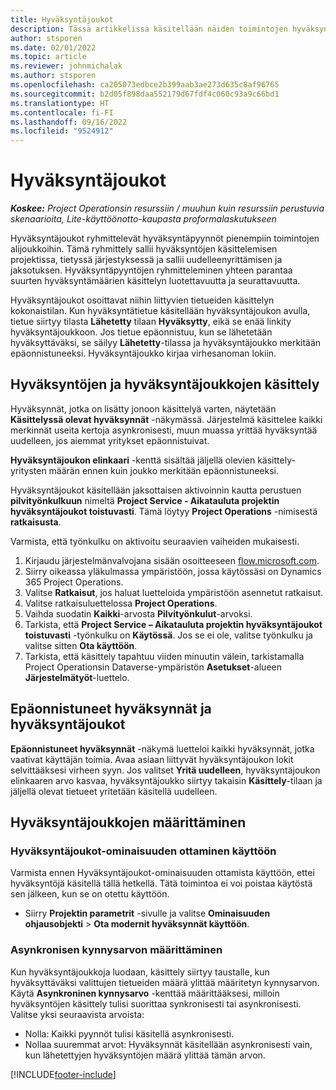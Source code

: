 ```yaml
---
title: Hyväksyntäjoukot
description: Tässä artikkelissa käsitellään näiden toimintojen hyväksyntäjoukkojen, pyyntöjen ja alijoukkojen käsittelyä.
author: stsporen
ms.date: 02/01/2022
ms.topic: article
ms.reviewer: johnmichalak
ms.author: stsporen
ms.openlocfilehash: ca205073edbce2b399aab3ae273d635c8af96765
ms.sourcegitcommit: b2d05f898daa552179d67fdf4c060c93a9c66bd1
ms.translationtype: HT
ms.contentlocale: fi-FI
ms.lasthandoff: 09/16/2022
ms.locfileid: "9524912"
---
```

# <a name="approval-sets"></a>Hyväksyntäjoukot

_**Koskee:** Project Operationsin resurssiin / muuhun kuin resurssiin perustuvia skenaarioita, Lite-käyttöönotto-kaupasta proformalaskutukseen_

Hyväksyntäjoukot ryhmittelevät hyväksyntäpyynnöt pienempiin toimintojen alijoukkoihin. Tämä ryhmittely sallii hyväksyntöjen käsittelemisen projektissa, tietyssä järjestyksessä ja sallii uudelleenyrittämisen ja jaksotuksen. Hyväksyntäpyyntöjen ryhmitteleminen yhteen parantaa suurten hyväksyntämäärien käsittelyn luotettavuutta ja seurattavuutta.

Hyväksyntäjoukot osoittavat niihin liittyvien tietueiden käsittelyn kokonaistilan. Kun hyväksyntätietue käsitellään hyväksyntäjoukon avulla, tietue siirtyy tilasta **Lähetetty** tilaan **Hyväksytty**, eikä se enää linkity hyväksyntäjoukkoon. Jos tietue epäonnistuu, kun se lähetetään hyväksyttäväksi, se säilyy **Lähetetty**-tilassa ja hyväksyntäjoukko merkitään epäonnistuneeksi. Hyväksyntäjoukko kirjaa virhesanoman lokiin.

## <a name="processing-approvals-and-approval-sets"></a>Hyväksyntöjen ja hyväksyntäjoukkojen käsittely
Hyväksynnät, jotka on lisätty jonoon käsittelyä varten, näytetään **Käsittelyssä olevat hyväksynnät** -näkymässä. Järjestelmä käsittelee kaikki merkinnät useita kertoja asynkronisesti, muun muassa yrittää hyväksyntää uudelleen, jos aiemmat yritykset epäonnistuivat.

**Hyväksyntäjoukon elinkaari** -kenttä sisältää jäljellä olevien käsittely-yritysten määrän ennen kuin joukko merkitään epäonnistuneeksi.

Hyväksyntäjoukot käsitellään jaksottaisen aktivoinnin kautta perustuen **pilvityönkulkuun** nimeltä **Project Service - Aikatauluta projektin hyväksyntäjoukot toistuvasti**. Tämä löytyy **Project Operations** -nimisestä **ratkaisusta**. 

Varmista, että työnkulku on aktivoitu seuraavien vaiheiden mukaisesti.

1. Kirjaudu järjestelmänvalvojana sisään osoitteeseen [flow.microsoft.com](https://powerautomate.microsoft.com).
2. Siirry oikeassa yläkulmassa ympäristöön, jossa käytössäsi on Dynamics 365 Project Operations.
3. Valitse **Ratkaisut**, jos haluat luetteloida ympäristöön asennetut ratkaisut.
4. Valitse ratkaisuluettelossa **Project Operations**.
5. Vaihda suodatin **Kaikki**-arvosta **Pilvityönkulut**-arvoksi.
6. Tarkista, että **Project Service – Aikatauluta projektin hyväksyntäjoukot toistuvasti** -työnkulku on **Käytössä**. Jos se ei ole, valitse työnkulku ja valitse sitten **Ota käyttöön**.
7. Tarkista, että käsittely tapahtuu viiden minuutin välein, tarkistamalla Project Operationsin Dataverse-ympäristön **Asetukset**-alueen **Järjestelmätyöt**-luettelo.

## <a name="failed-approvals-and-approval-sets"></a>Epäonnistuneet hyväksynnät ja hyväksyntäjoukot
**Epäonnistuneet hyväksynnät** -näkymä luetteloi kaikki hyväksynnät, jotka vaativat käyttäjän toimia. Avaa asiaan liittyvät hyväksyntäjoukon lokit selvittääksesi virheen syyn.
Jos valitset **Yritä uudelleen**, hyväksyntäjoukon elinkaaren arvo kasvaa, hyväksyntäjoukko siirtyy takaisin **Käsittely**-tilaan ja jäljellä olevat tietueet yritetään käsitellä uudelleen.

## <a name="configure-approval-sets"></a>Hyväksyntäjoukkojen määrittäminen

### <a name="enable-the-approval-sets-feature"></a>Hyväksyntäjoukot-ominaisuuden ottaminen käyttöön
Varmista ennen Hyväksyntäjoukot-ominaisuuden ottamista käyttöön, ettei hyväksyntöjä käsitellä tällä hetkellä. Tätä toimintoa ei voi poistaa käytöstä sen jälkeen, kun se on otettu käyttöön.

- Siirry **Projektin parametrit** -sivulle ja valitse **Ominaisuuden ohjausobjekti** > **Ota modernit hyväksynnät käyttöön**.

### <a name="configuring-the-asynchronous-threshold"></a>Asynkronisen kynnysarvon määrittäminen 
Kun hyväksyntäjoukkoja luodaan, käsittely siirtyy taustalle, kun hyväksyttäväksi valittujen tietueiden määrä ylittää määritetyn kynnysarvon. Käytä **Asynkroninen kynnysarvo** -kenttää määrittääksesi, milloin hyväksyntöjen käsittely tulisi suorittaa synkronisesti tai asynkronisesti. Valitse yksi seuraavista arvoista:

  - Nolla: Kaikki pyynnöt tulisi käsitellä asynkronisesti. 
  - Nollaa suuremmat arvot: Hyväksynnät käsitellään asynkronisesti vain, kun lähetettyjen hyväksyntöjen määrä ylittää tämän arvon.

[!INCLUDE[footer-include](../includes/footer-banner.md)]
